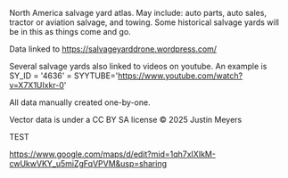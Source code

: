 North America salvage yard atlas. May include: auto parts, auto sales, tractor or aviation salvage, and towing. Some historical salvage yards will be in this as things come and go.

Data linked to https://salvageyarddrone.wordpress.com/

Several salvage yards also linked to videos on youtube. An example is SY\_ID = '4636' = SYYTUBE='https://www.youtube.com/watch?v=X7X1UIxkr-0'

All data manually created one-by-one.

Vector data is under a CC BY SA license © 2025 Justin Meyers

TEST

https://www.google.com/maps/d/edit?mid=1qh7xIXIkM-cwUkwVKY_u5miZgFqVPVM&usp=sharing

